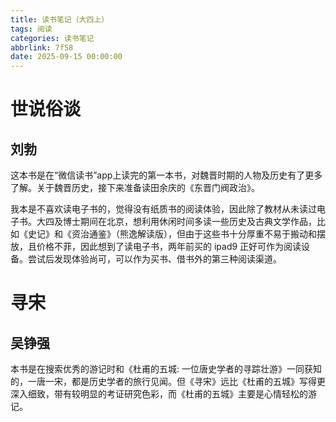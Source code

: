 ```yaml
---
title: 读书笔记（大四上）
tags: 阅读
categories: 读书笔记
abbrlink: 7f58
date: 2025-09-15 00:00:00
---
```


# 世说俗谈
## 刘勃

这本书是在“微信读书”app上读完的第一本书，对魏晋时期的人物及历史有了更多了解。关于魏晋历史，接下来准备读田余庆的《东晋门阀政治》。

我本是不喜欢读电子书的，觉得没有纸质书的阅读体验，因此除了教材从未读过电子书。大四及博士期间在北京，想利用休闲时间多读一些历史及古典文学作品，比如《史记》和《资治通鉴》（熊逸解读版），但由于这些书十分厚重不易于搬动和摆放，且价格不菲，因此想到了读电子书，两年前买的 ipad9 正好可作为阅读设备。尝试后发现体验尚可，可以作为买书、借书外的第三种阅读渠道。

# 寻宋
## 吴铮强

本书是在搜索优秀的游记时和《杜甫的五城: 一位唐史学者的寻踪壮游》一同获知的，一唐一宋，都是历史学者的旅行见闻。但《寻宋》远比《杜甫的五城》写得更深入细致，带有较明显的考证研究色彩，而《杜甫的五城》主要是心情轻松的游记。